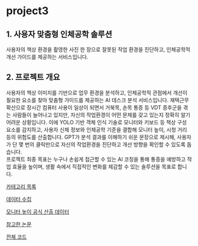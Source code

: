 # project3

## 1. 사용자 맞춤형 인체공학 솔루션<br>

사용자의 책상 환경을 촬영한 사진 한 장으로 잘못된 작업 환경을 진단하고, 인체공학적 개선 가이드를 제공하는 서비스입니다.<br>

## 2. 프로젝트 개요

사용자의 책상 이미지를 기반으로 업무 환경을 분석하고, 인체공학적 관점에서 개선이 필요한 요소를 찾아 맞춤형 가이드를 제공하는 AI 데스크 분석 서비스입니다. 재택근무 확산으로 장시간 컴퓨터 사용이 일상이 되면서 거북목, 손목 통증 등 VDT 증후군을 겪는 사람들이 늘어나고 있지만, 자신의 작업환경이 어떤 문제를 갖고 있는지 정확히 알기 어려운 상황입니다.
이에 YOLO 기반 객체 인식 기술로 모니터와 키보드 등 책상 구성 요소를 감지하고, 사용자 신체 정보와 인체공학 기준을 결합해 모니터 높이, 시청 거리 등의 위험도를 산출합니다. GPT가 분석 결과를 이해하기 쉬운 문장으로 제시해, 사용자가 단 몇 번의 클릭만으로 자신의 작업환경을 진단하고 개선 방향을 확인할 수 있도록 돕습니다. <br>
프로젝트 최종 목표는 누구나 손쉽게 접근할 수 있는 AI 코칭을 통해 통증을 예방하고 작업 효율을 높이며, 생활 속에서 직접적인 변화를 체감할 수 있는 솔루션을 목표로 합니다.

[카테고리 목록](https://docs.google.com/spreadsheets/d/1tteyq5jXOqYlGVjmUWLDkb59NdvOc6gyuN06nWfIHwU/edit?usp=drive_link)

[데이터 수집](https://drive.google.com/drive/folders/1Cpmg6iK_5-4j9rLjQ5uu2IoLHG59iPYU?usp=drive_link)

[모니터 높이 공식 산출 데이터](https://docs.google.com/spreadsheets/d/1CKce8DtY3HxBoi0hGiNBAbWmlRsmGDXbWE2uwdYXi98/edit?usp=drive_link)

[참고한 논문](https://drive.google.com/drive/folders/1GK4rzccEKPsFuCcLOu4epIGrE5LShO8m?usp=drive_link)

[전체 코드]()




